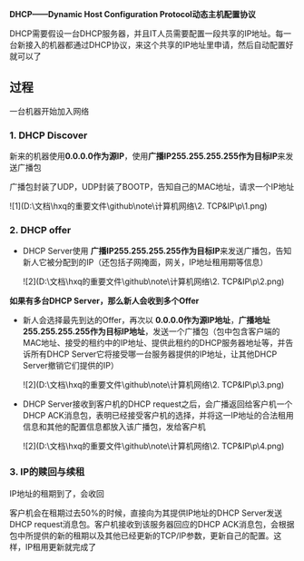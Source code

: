 

**DHCP——Dynamic Host Configuration Protocol动态主机配置协议**

DHCP需要假设一台DHCP服务器，并且IT人员需要配置一段共享的IP地址。每一台新接入的机器都通过DHCP协议，来这个共享的IP地址里申请，然后自动配置好就可以了



##  过程

一台机器开始加入网络

### 1. DHCP Discover

新来的机器使用**0.0.0.0作为源IP**，使用**广播IP255.255.255.255作为目标IP**来发送广播包

广播包封装了UDP，UDP封装了BOOTP，告知自己的MAC地址，请求一个IP地址

![1](D:\文档\hxq的重要文件\github\note\计算机网络\2. TCP&IP\p\1.png)

### 2. DHCP offer

* DHCP Server使用 **广播IP255.255.255.255作为目标IP**来发送广播包，告知新人它被分配到的IP（还包括子网掩面，网关，IP地址租用期等信息）

  ![2](D:\文档\hxq的重要文件\github\note\计算机网络\2. TCP&IP\p\2.png)

**如果有多台DHCP Server，那么新人会收到多个Offer**

* 新人会选择最先到达的Offer，再次以 **0.0.0.0作为源IP地址**，**广播地址255.255.255.255作为目标IP地址**，发送一个广播包（包中包含客户端的MAC地址、接受的租约中的IP地址、提供此租约的DHCP服务器地址等，并告诉所有DHCP Server它将接受哪一台服务器提供的IP地址，让其他DHCP Server撤销它们提供的IP）

  ![2](D:\文档\hxq的重要文件\github\note\计算机网络\2. TCP&IP\p\3.png)

* DHCP Server接收到客户机的DHCP request之后，会广播返回给客户机一个DHCP ACK消息包，表明已经接受客户机的选择，并将这一IP地址的合法租用信息和其他的配置信息都放入该广播包，发给客户机

  ![2](D:\文档\hxq的重要文件\github\note\计算机网络\2. TCP&IP\p\4.png)

### 3. IP的赎回与续租

IP地址的租期到了，会收回

客户机会在租期过去50%的时候，直接向为其提供IP地址的DHCP Server发送DHCP request消息包。客户机接收到该服务器回应的DHCP ACK消息包，会根据包中所提供的新的租期以及其他已经更新的TCP/IP参数，更新自己的配置。这样，IP租用更新就完成了




